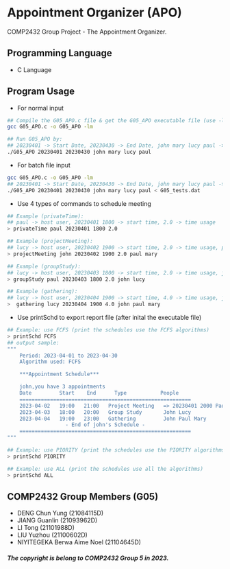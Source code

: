# Appointment Organizer (APO)

COMP2432 Group Project - The Appointment Organizer.

## Programming Language

- C Language

## Program Usage

- For normal input

```bash
## Compile the G05_APO.c file & get the G05_APO executable file (use -lm because we use math library in c file)
gcc G05_APO.c -o G05_APO -lm 

## Run G05_APO by:
## 20230401 -> Start Date, 20230430 -> End Date, john mary lucy paul -> Users (!user can replace it)
./G05_APO 20230401 20230430 john mary lucy paul
```

- For batch file input

```bash
gcc G05_APO.c -o G05_APO -lm
## 20230401 -> Start Date, 20230430 -> End Date, john mary lucy paul -> Users, G05_tests.dat -> the batch file which include the all the test inputs (!user can replace it)
./G05_APO 20230401 20230430 john mary lucy paul < G05_tests.dat 
```

- Use 4 types of commands to schedule meeting

```bash
## Example (privateTime): 
## paul -> host user, 20230401 1800 -> start time, 2.0 -> time usage
> privateTime paul 20230401 1800 2.0

## Example (projectMeeting): 
## lucy -> host user, 20230402 1900 -> start time, 2.0 -> time usage, paul mary -> other user who join this event
> projectMeeting john 20230402 1900 2.0 paul mary

## Example (groupStudy): 
## lucy -> host user, 20230403 1800 -> start time, 2.0 -> time usage, john lucy -> other user who join this event
> groupStudy paul 20230403 1800 2.0 john lucy

## Example (gathering): 
## lucy -> host user, 20230404 1900 -> start time, 4.0 -> time usage, john paul mary -> other user who join this event
>  gathering lucy 20230404 1900 4.0 john paul mary
```

- Use printSchd to export report file (after inital the executable file)

```bash
## Example: use FCFS (print the schedules use the FCFS algorithms)
> printSchd FCFS
## output sample:
"""
    Period: 2023-04-01 to 2023-04-30
    Algorithm used: FCFS

    ***Appointment Schedule***

    john,you have 3 appointments
    Date         Start    End      Type           People
    ========================================================
    2023-04-02   19:00   21:00   Project Meeting   => 20230401 2000 Paul Mary
    2023-04-03   18:00   20:00   Group Study       John Lucy
    2023-04-04   19:00   23:00   Gathering         John Paul Mary
                   - End of john's Schedule -
    ========================================================
"""

## Example: use PIORITY (print the schedules use the PIORITY algorithms)
> printSchd PIORITY

## Example: use ALL (print the schedules use all the algorithms)
> printSchd ALL

```



## COMP2432 Group Members (G05)

- DENG Chun Yung (21084115D)
- JIANG Guanlin (21093962D)
- LI Tong (21101988D)
- LIU Yuzhou (21100602D)
- NIYITEGEKA Berwa Aime Noel (21104645D)



<h5>The copyright is belong to COMP2432 Group 5 in 2023.</h5>
